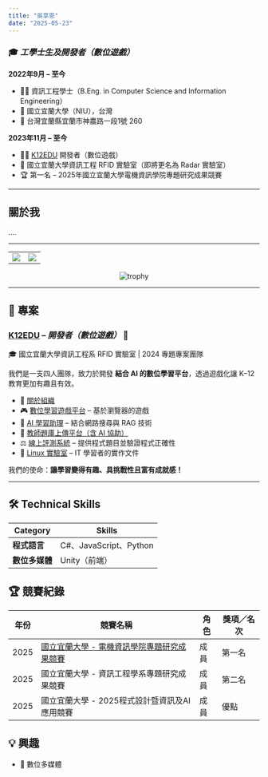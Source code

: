 ```yaml
---
title: "吳享恩"
date: "2025-05-23"
---
```


### 🎓 *工學士生及開發者（數位遊戲）*  
**2022年9月 – 至今**  
+ 👨‍🎓 資訊工程學士（B.Eng. in Computer Science and Information Engineering）  
+ 🏫 國立宜蘭大學（NIU），台灣  
+ 📍 台灣宜蘭縣宜蘭市神農路一段1號 260  

**2023年11月 – 至今**  
+ 🧑‍💻 [K12EDU](https://github.com/k12edu) 開發者（數位遊戲）  
+ 🥼 國立宜蘭大學資訊工程 RFID 實驗室（即將更名為 Radar 實驗室） 
+ 🏆 第一名 – 2025年國立宜蘭大學電機資訊學院專題研究成果競賽  

---

## 關於我  
....

---

<table>
  <tr>
    <td>
      <img src="https://github-readme-stats.vercel.app/api?username=ian105102&show_icons=true&theme=gruvbox&hide_border=true" />
    </td>
    <td>
      <img src="https://github-readme-stats.vercel.app/api/top-langs/?username=ian105102&layout=compact&theme=gruvbox&hide_border=true&include_forks=false" />
    </td>
  </tr>
</table>

<p align="center">
  <img src="https://github-profile-trophy.vercel.app/?username=ian105102&theme=gruvbox&row=1&column=7" alt="trophy" />
</p>

---

## 💼 專案

### [K12EDU](https://github.com/k12edu) – *開發者（數位遊戲）* 🚀  
🎓 國立宜蘭大學資訊工程系 RFID 實驗室 | 2024 專題專案團隊  

我們是一支四人團隊，致力於開發 **結合 AI 的數位學習平台**，透過遊戲化讓 K–12 教育更加有趣且有效。

- 🔗 [關於組織](https://www.k12edu.uk)  
- 🎮 [數位學習遊戲平台](https://game.k12edu.uk) – 基於瀏覽器的遊戲  
- 🤖 [AI 學習助理](https://ai.k12edu.uk/) – 結合網路搜尋與 RAG 技術  
- 📝 [教師題庫上傳平台（含 AI 協助）](https://teacher.k12edu.uk/)  
- ⚖️ [線上評測系統](https://judge.k12edu.uk/) – 提供程式題目並驗證程式正確性  
- 🐧 [Linux 實驗室](https://linux-lab.k12edu.uk/#/) – IT 學習者的實作文件  

我們的使命：**讓學習變得有趣、具挑戰性且富有成就感！**

---

## 🛠️ Technical Skills

| Category                    | Skills                                                            |
| --------------------------- | ----------------------------------------------------------------- |
| **程式語言**                  | C#、JavaScript、Python                                            |
| **數位多媒體**                | Unity（前端）                                                 |


## 🏆 競賽紀錄

| 年份 | 競賽名稱                                                                              | 角色         | 獎項／名次     |
| ---- | ------------------------------------------------------------------------------------- | ------------ | -------------- |
| 2025 | [國立宜蘭大學 - 電機資訊學院專題研究成果競賽](https://raw.githubusercontent.com/TsukiSama9292/OpenData/refs/heads/main/images/Certificates_and_Diplomas/College_of_Electrical_Engineering_and_Computer_Science_Capstone_Project_Exhibition.png) | 成員     | 第一名         |
| 2025 | 國立宜蘭大學 - 資訊工程學系專題研究成果競賽 | 成員 | 第二名 |
| 2025 | 國立宜蘭大學 - 2025程式設計暨資訊及AI應用競賽 | 成員 | 優點 |


## 💡 興趣  
+ 🎨 數位多媒體